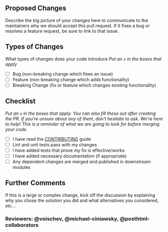 ## Proposed Changes

Describe the big picture of your changes here to communicate to the maintainers
why we should accept this pull request. If it fixes a bug or resolves a feature
request, be sure to link to that issue.

## Types of Changes

What types of changes does your code introduce
_Put an `x` in the boxes that apply_

- [ ] Bug (non-breaking change which fixes an issue)
- [ ] Feature (non-breaking change which adds functionality)
- [ ] Breaking Change (fix or feature which changes existing functionality)

## Checklist

_Put an `x` in the boxes that apply. You can also fill these out after creating
the PR. If you're unsure about any of them, don't hesitate to ask. We're here to
help! This is a reminder of what we are going to look for before merging your
code._

- [ ] I have read the [CONTRIBUTING](/CONTRIBUTING.md) guide
- [ ] Lint and unit tests pass with my changes
- [ ] I have added tests that prove my fix is effective/works
- [ ] I have added necessary documentation (if appropriate)
- [ ] Any dependent changes are merged and published in downstream modules

## Further Comments

If this is a large or complex change, kick off the discussion by explaining why
you chose the solution you did and what alternatives you considered, etc...

### Reviewers: @voischev, @michael-ciniawsky, @posthtml-collaborators
